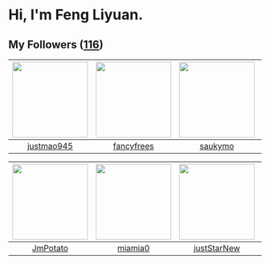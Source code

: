 # Hi, I'm Feng Liyuan.

## My Followers ([116](https://github.com/SunRunAway?tab=followers))

| <img src="https://avatars.githubusercontent.com/u/619331?v=4" width="150" height="150" /> | <img src="https://avatars.githubusercontent.com/u/3293915?v=4" width="150" height="150" /> | <img src="https://avatars.githubusercontent.com/u/5670704?v=4" width="150" height="150" /> | <img src="https://avatars.githubusercontent.com/u/1464115?v=4" width="150" height="150" /> |
| :---------------------------------------------------------------------------------------: | :----------------------------------------------------------------------------------------: | :----------------------------------------------------------------------------------------: | :----------------------------------------------------------------------------------------: |
|                        [justmao945](https://github.com/justmao945)                        |                         [fancyfrees](https://github.com/fancyfrees)                        |                            [saukymo](https://github.com/saukymo)                           |                             [chzyer](https://github.com/chzyer)                            |

| <img src="https://avatars.githubusercontent.com/u/1446531?v=4" width="150" height="150" /> | <img src="https://avatars.githubusercontent.com/u/25542995?v=4" width="150" height="150" /> | <img src="https://avatars.githubusercontent.com/u/18233711?v=4" width="150" height="150" /> | <img src="https://avatars.githubusercontent.com/u/2445111?v=4" width="150" height="150" /> |
| :----------------------------------------------------------------------------------------: | :-----------------------------------------------------------------------------------------: | :-----------------------------------------------------------------------------------------: | :----------------------------------------------------------------------------------------: |
|                           [JmPotato](https://github.com/JmPotato)                          |                            [miamia0](https://github.com/miamia0)                            |                        [justStarNew](https://github.com/justStarNew)                        |                           [hyperpro](https://github.com/hyperpro)                          |